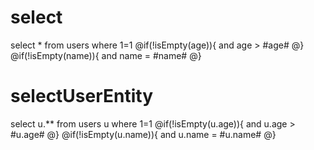 select
===
select * from users where 1=1
@if(!isEmpty(age)){
and age > #age#
@}
@if(!isEmpty(name)){
and name = #name#
@}

selectUserEntity
===
select u.** from users u where 1=1
@if(!isEmpty(u.age)){
and u.age > #u.age#
@}
@if(!isEmpty(u.name)){
and u.name = #u.name#
@}